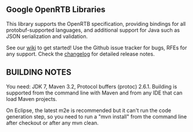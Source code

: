 Google OpenRTB Libraries
----------------------------------------------------------------------

This library supports the OpenRTB specification, providing
bindings for all protobuf-supported languages, and additional
support for Java such as JSON serialization and validation.

See our [wiki](https://github.com/google/openrtb/wiki) to get started!
Use the Github issue tracker for bugs, RFEs for any support. Check the
[changelog](CHANGELOG.md) for detailed release notes.


BUILDING NOTES
----------------------------------------------------------------------

You need: JDK 7, Maven 3.2, Protocol buffers (protoc) 2.6.1.
Building is supported from the command line with Maven and
from any IDE that can load Maven projects.

On Eclipse, the latest m2e is recommended but it can't run the code
generation step, so you need to run a "mvn install" from the command
line after checkout or after any mvn clean.
